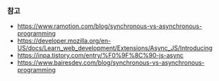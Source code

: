### 참고
- https://www.ramotion.com/blog/synchronous-vs-asynchronous-programming
- https://developer.mozilla.org/en-US/docs/Learn_web_development/Extensions/Async_JS/Introducing
- https://inpa.tistory.com/entry/%F0%9F%8C%90-js-async
- https://www.bairesdev.com/blog/synchronous-vs-asynchronous-programming